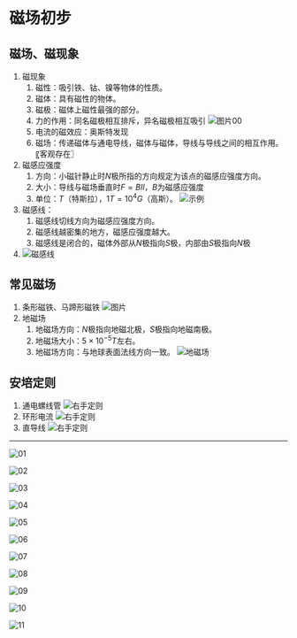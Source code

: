 # 磁场初步

## 磁场、磁现象

1. 磁现象
   1. 磁性：吸引铁、钴、镍等物体的性质。
   2. 磁体：具有磁性的物体。
   3. 磁极：磁体上磁性最强的部分。
   4. 力的作用：同名磁极相互排斥，异名磁极相互吸引
      ![图片00](image.png)
   5. 电流的磁效应：奥斯特发现
   6. 磁场：传递磁体与通电导线，磁体与磁体，导线与导线之间的相互作用。〖客观存在〗
2. 磁感应强度
   1. 方向：小磁针静止时$N$极所指的方向规定为该点的磁感应强度方向。
   2. 大小：导线与磁场垂直时$F=BIl$，$B$为磁感应强度
   3. 单位：$T$（特斯拉），$1T=10^4G$（高斯）。
   ![示例](image-2.png)
3. 磁感线：
   1. 磁感线切线方向为磁感应强度方向。
   2. 磁感线越密集的地方，磁感应强度越大。
   3. 磁感线是闭合的，磁体外部从$N$极指向$S$极，内部由$S$极指向$N$极
4. ![磁感线](image-6.png)

## 常见磁场

1. 条形磁铁、马蹄形磁铁
   ![图片](image-8.png)
2. 地磁场
   1. 地磁场方向：$N$极指向地磁北极，$S$极指向地磁南极。
   2. 地磁场大小：$5\times10^{-5}T$左右。
   3. 地磁场方向：与地球表面法线方向一致。
      ![地磁场](image-9.png)

## 安培定则

1. 通电螺线管
   ![右手定则](image-12.png)
2. 环形电流
   ![右手定则](image-13.png)
3. 直导线
   ![右手定则](image-14.png)

****

![01](image-1.png)

![02](image-3.png)

![03](image-4.png)

![04](image-5.png)

![05](image-7.png)

![06](image-10.png)

![07](image-11.png)

![08](image-14.png)

![09](image-15.png)

![10](image-16.png)

![11](image-17.png)
